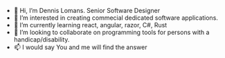 - 👋 Hi, I’m Dennis Lomans. Senior Software Designer  
- 👀 I’m interested in creating commecial dedicated software applications.
- 🌱 I’m currently learning react, angular, razor, C#, Rust
- 💞️ I’m looking to collaborate on programming tools for persons with a handicap/disability.
- 📫 I would say You and me will find the answer 

<!---
dnnslmns/dnnslmns is a ✨ special ✨ repository because its `README.md` (this file) appears on your GitHub profile.
You can click the Preview link to take a look at your changes.
--->
